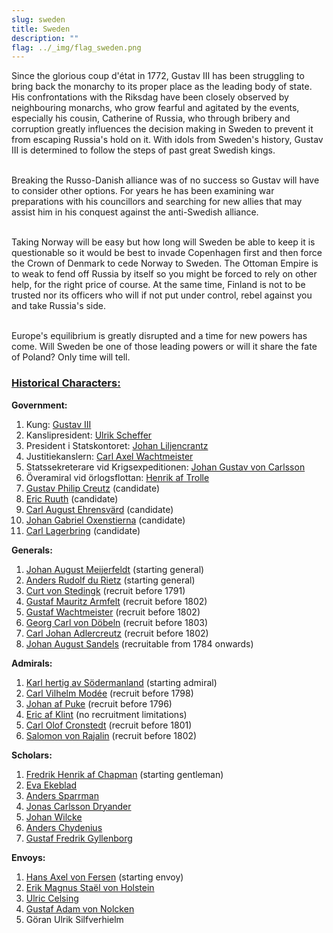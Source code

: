 ```yaml
---
slug: sweden
title: Sweden
description: ""
flag: ../_img/flag_sweden.png
---
```


Since the glorious coup d'état in 1772, Gustav III has been struggling to bring back the monarchy to its proper place as the leading body of state. His confrontations with the Riksdag have been closely observed by neighbouring monarchs, who grow fearful and agitated by the events, especially his cousin, Catherine of Russia, who through bribery and corruption greatly influences the decision making in Sweden to prevent it from escaping Russia's hold on it. With idols from Sweden's history, Gustav III is determined to follow the steps of past great Swedish kings.

<br>Breaking the Russo-Danish alliance was of no success so Gustav will have to consider other options. For years he has been examining war preparations with his councillors and searching for new allies that may assist him in his conquest against the anti-Swedish alliance.

<br>Taking Norway will be easy but how long will Sweden be able to keep it is questionable so it would be best to invade Copenhagen first and then force the Crown of Denmark to cede Norway to Sweden. The Ottoman Empire is to weak to fend off Russia by itself so you might be forced to rely on other help, for the right price of course. At the same time, Finland is not to be trusted nor its officers who will if not put under control, rebel against you and take Russia's side.

<br>Europe's equilibrium is greatly disrupted and a time for new powers has come. Will Sweden be one of those leading powers or will it share the fate of Poland? Only time will tell.

<h3><u>Historical Characters:</u></h3>

<p><strong>Government:</strong><br/> 
<img src="https://steamuserimages-a.akamaihd.net/ugc/957482315964664065/B73CA252FF6274653ACE8F02CFC7EAB769C4A6C1/" alt="" /><br /></p>

1. Kung: <a href="https://en.wikipedia.org/wiki/Gustav_III_of_Sweden" target="_blank" rel="noopener">Gustav III</a>
2. Kanslipresident: <a href="https://sv.wikipedia.org/wiki/Ulrik_Scheffer" target="_blank" rel="noopener">Ulrik Scheffer</a>
3. President i Statskontoret: <a href="https://sv.wikipedia.org/wiki/Johan_Liljencrantz" target="_blank" rel="noopener">Johan Liljencrantz</a>
4. Justitiekanslern: <a href="https://sv.wikipedia.org/wiki/Carl_Axel_Wachtmeister_(1754%E2%80%931810)" target="_blank" rel="noopener">Carl Axel Wachtmeister</a>
5. Statssekreterare vid Krigsexpeditionen: <a href="https://sv.wikipedia.org/wiki/Johan_Gustaf_von_Carlson" target="_blank" rel="noopener">Johan Gustav von Carlsson</a>
6. Överamiral vid örlogsflottan: <a href="https://en.wikipedia.org/wiki/Henrik_af_Trolle" target="_blank" rel="noopener">Henrik af Trolle</a>
7. <a href="https://en.wikipedia.org/wiki/Gustaf_Philip_Creutz" target="_blank" rel="noopener">Gustav Philip Creutz</a> (candidate)
8. <a href="https://en.wikipedia.org/wiki/Eric_Ruuth" target="_blank" rel="noopener">Eric Ruuth</a> (candidate)
9. <a href="https://en.wikipedia.org/wiki/Carl_August_Ehrensv%C3%A4rd" target="_blank" rel="noopener">Carl August Ehrensvärd</a> (candidate)
10. <a href="https://en.wikipedia.org/wiki/Johan_Gabriel_Oxenstierna" target="_blank" rel="noopener">Johan Gabriel Oxenstierna</a> (candidate)
11. <a href="https://sv.wikipedia.org/wiki/Carl_Lagerbring" target="_blank" rel="noopener">Carl Lagerbring</a> (candidate)

<p><strong>Generals:</strong><br/> 
<img src="https://steamuserimages-a.akamaihd.net/ugc/957482315964761259/49ED40FB4312C208B783DC0EFE139F74514EF41D/" alt="" /></p>

1. <a href="https://sv.wikipedia.org/wiki/Johan_August_Meijerfeldt_den_yngre" target="_blank" rel="noopener">Johan August Meijerfeldt</a> (starting general)
2. <a href="https://en.wikipedia.org/wiki/Anders_Rudolf_du_Rietz" target="_blank" rel="noopener">Anders Rudolf du Rietz</a> (starting general)
3. <a href="https://en.wikipedia.org/wiki/Curt_von_Stedingk" target="_blank" rel="noopener">Curt von Stedingk</a> (recruit before 1791)
4. <a href="https://en.wikipedia.org/wiki/Gustaf_Mauritz_Armfelt" target="_blank" rel="noopener">Gustaf Mauritz Armfelt</a> (recruit before 1802)
5. <a href="https://en.wikipedia.org/wiki/Gustav_Wachtmeister" target="_blank" rel="noopener">Gustaf Wachtmeister</a> (recruit before 1802)
6. <a href="https://en.wikipedia.org/wiki/Georg_Carl_von_D%C3%B6beln" target="_blank" rel="noopener">Georg Carl von Döbeln</a> (recruit before 1803)
7. <a href="https://en.wikipedia.org/wiki/Carl_Johan_Adlercreutz" target="_blank" rel="noopener">Carl Johan Adlercreutz</a> (recruit before 1802)
8. <a href="https://en.wikipedia.org/wiki/Johan_August_Sandels" target="_blank" rel="noopener">Johan August Sandels</a> (recruitable from 1784 onwards)

<p><strong>Admirals:</strong><br/> 
<img src="https://steamuserimages-a.akamaihd.net/ugc/957482315964867023/C56BD5E9FEF7450349D1A3423ECC3BD6D641D748/" alt="" /></p>

1. <a href="https://en.wikipedia.org/wiki/Charles_XIII_of_Sweden" target="_blank" rel="noopener">Karl hertig av Södermanland</a> (starting admiral)
2. <a href="https://sv.wikipedia.org/wiki/Carl_Vilhelm_Mod%C3%A9e" target="_blank" rel="noopener">Carl Vilhelm Modée</a> (recruit before 1798)
3. <a href="https://sv.wikipedia.org/wiki/Johan_af_Puke" target="_blank" rel="noopener">Johan af Puke</a> (recruit before 1796)
4. <a href="https://sv.wikipedia.org/wiki/Eric_af_Klint_(1732%E2%80%931812)" target="_blank" rel="noopener">Eric af Klint</a> (no recruitment limitations)
5. <a href="https://en.wikipedia.org/wiki/Carl_Olof_Cronstedt" target="_blank" rel="noopener">Carl Olof Cronstedt</a> (recruit before 1801)
6. <a href="https://en.wikipedia.org/wiki/Salomon_von_Rajalin" target="_blank" rel="noopener">Salomon von Rajalin</a> (recruit before 1802)

<p><strong>Scholars:</strong><br/> 
<img src="https://steamuserimages-a.akamaihd.net/ugc/957481739283807803/8B438C85E886760A320CBFD4A04235E215A484FD/" alt="" /></p>

1. <a href="https://en.wikipedia.org/wiki/Fredrik_Henrik_af_Chapman" target="_blank" rel="noopener">Fredrik Henrik af Chapman</a> (starting gentleman) 
2. <a href="https://en.wikipedia.org/wiki/Eva_Ekeblad" target="_blank" rel="noopener">Eva Ekeblad</a>
3. <a href="https://en.wikipedia.org/wiki/Anders_Sparrman" target="_blank" rel="noopener">Anders Sparrman</a>
4. <a href="https://en.wikipedia.org/wiki/Jonas_Carlsson_Dryander" target="_blank" rel="noopener">Jonas Carlsson Dryander</a>
5. <a href="https://en.wikipedia.org/wiki/Johan_Wilcke" target="_blank" rel="noopener">Johan Wilcke</a>
6. <a href="https://en.wikipedia.org/wiki/Anders_Chydenius" target="_blank" rel="noopener">Anders Chydenius</a>
7. <a href="https://en.wikipedia.org/wiki/Gustaf_Fredrik_Gyllenborg" target="_blank" rel="noopener">Gustaf Fredrik Gyllenborg</a>

<p><strong>Envoys:</strong><br/> 
<img src="https://steamuserimages-a.akamaihd.net/ugc/957482315964562671/4D78FA91C8924717BFB914AE314BAE45962E9685/" alt="" /></p>

1. <a href="https://en.wikipedia.org/wiki/Axel_von_Fersen_the_Younger" target="_blank" rel="noopener">Hans Axel von Fersen</a> (starting envoy)
2. <a href="https://en.wikipedia.org/wiki/Erik_Magnus_Sta%C3%ABl_von_Holstein" target="_blank" rel="noopener">Erik Magnus Staël von Holstein</a>
3. <a href="https://sv.wikipedia.org/wiki/Ulric_Celsing" target="_blank" rel="noopener">Ulric Celsing</a>
4. <a href="https://sv.wikipedia.org/wiki/Gustaf_Adam_von_Nolcken" target="_blank" rel="noopener">Gustaf Adam von Nolcken</a>
5. Göran Ulrik Silfverhielm
